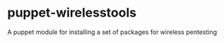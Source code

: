 puppet-wirelesstools
====================

A puppet module for installing a set of packages for wireless pentesting
